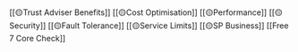 [[🟡Trust Adviser Benefits]]
	[[🟡Cost Optimisation]]
	[[🟡Performance]]
	[[🟡Security]]
	[[🟡Fault Tolerance]]
	[[🟡Service Limits]]
[[🟡SP Business]]
[[Free 7 Core Check]]

